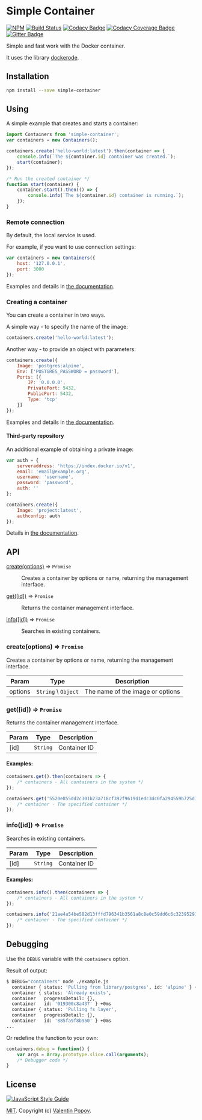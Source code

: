 # Simple Container
[![NPM](https://img.shields.io/npm/v/simple-container.svg)](https://www.npmjs.com/package/simple-container)
[![Build Status](https://travis-ci.org/valentineus/simple-container.svg?branch=master)](https://travis-ci.org/valentineus/simple-container)
[![Codacy Badge](https://api.codacy.com/project/badge/Grade/286921416577421c98e5f77ce400926c)](https://www.codacy.com/app/valentineus/simple-container)
[![Codacy Coverage Badge](https://api.codacy.com/project/badge/Coverage/286921416577421c98e5f77ce400926c)](https://www.codacy.com/app/valentineus/simple-container/files)
[![Gitter Badge](https://badges.gitter.im/Join%20Chat.svg)](https://gitter.im/valentineus/simple-container)

Simple and fast work with the Docker container.

It uses the library
[dockerode](https://github.com/apocas/dockerode).

## Installation
```bash
npm install --save simple-container
```

## Using
A simple example that creates and starts a container:
```JavaScript
import Containers from 'simple-container';
var containers = new Containers();

containers.create('hello-world:latest').then(container => {
    console.info(`The ${container.id} container was created.`);
    start(container);
});

/* Run the created container */
function start(container) {
    container.start().then(() => {
        console.info(`The ${container.id} container is running.`);
    });
}
```

### Remote connection
By default, the local service is used.

For example, if you want to use connection settings:
```JavaScript
var containers = new Containers({
    host: '127.0.0.1',
    port: 3000
});
```

Examples and details in
[the documentation](https://github.com/apocas/dockerode#getting-started).

### Creating a container
You can create a container in two ways.

A simple way - to specify the name of the image:
```JavaScript
containers.create('hello-world:latest');
```

Another way - to provide an object with parameters:
```JavaScript
containers.create({
    Image: 'postgres:alpine',
    Env: ['POSTGRES_PASSWORD = password'],
    Ports: [{
        IP: '0.0.0.0',
        PrivatePort: 5432,
        PublicPort: 5432,
        Type: 'tcp'
    }]
});
```

Examples and details in
[the documentation](https://github.com/apocas/dockerode#manipulating-a-container).

#### Third-party repository

An additional example of obtaining a private image:
```JavaScript
var auth = {
    serveraddress: 'https://index.docker.io/v1',
    email: 'email@example.org',
    username: 'username',
    password: 'password',
    auth: ''
};

containers.create({
    Image: 'project:latest',
    authconfig: auth
});
```

Details in
[the documentation](https://github.com/apocas/dockerode#pull-from-private-repos).

## API
<dl>
    <dt>
        <a href="#create">create(options)</a> ⇒ <code>Promise</code>
    </dt>
    <dd>
        <p>Creates a container by options or name, returning the management interface.</p>
    </dd>
    <dt>
        <a href="#get">get([id])</a> ⇒ <code>Promise</code>
    </dt>
    <dd>
        <p>Returns the container management interface.</p>
    </dd>
    <dt>
        <a href="#info">info([id])</a> ⇒ <code>Promise</code>
    </dt>
    <dd>
        <p>Searches in existing containers.</p>
    </dd>
</dl>

<a name="create"></a>

### create(options) ⇒ <code>Promise</code>
Creates a container by options or name, returning the management interface.

| Param | Type | Description |
| --- | --- | --- |
| options | <code>String</code> \ <code>Object</code> | The name of the image or options |

<a name="get"></a>

### get([id]) ⇒ <code>Promise</code>
Returns the container management interface.

| Param | Type | Description |
| --- | --- | --- |
| [id] | <code>String</code> | Container ID |

#### Examples:
```JavaScript
containers.get().then(containers => {
    /* containers - All containers in the system */
});

containers.get('5520e855dd2c301b23a718cf392f9619d1edc3dc0fa294559b725d7588ca807f').then(container => {
    /* container - The specified container */
});
```

<a name="info"></a>

### info([id]) ⇒ <code>Promise</code>
Searches in existing containers.

| Param | Type | Description |
| --- | --- | --- |
| [id] | <code>String</code> | Container ID |

#### Examples:
```JavaScript
containers.info().then(containers => {
    /* containers - All containers in the system */
});

containers.info('21ae4a54be582d13fffd796341b3561a8c8e0c59dd6c6c3239529188e2b3321d').then(container => {
    /* container - The specified container */
});
```

## Debugging
Use the `DEBUG` variable with the `containers` option.

Result of output:
```bash
$ DEBUG="containers" node ./example.js
  container { status: 'Pulling from library/postgres', id: 'alpine' } +0ms
  container { status: 'Already exists',
  container   progressDetail: {},
  container   id: '019300c8a437' } +0ms
  container { status: 'Pulling fs layer',
  container   progressDetail: {},
  container   id: '885fa9f8b950' } +0ms
...
```

Or redefine the function to your own:
```JavaScript
containers.debug = function() {
    var args = Array.prototype.slice.call(arguments);
    /* Debugger code */
}
```

## License
[![JavaScript Style Guide](https://cdn.rawgit.com/feross/standard/master/badge.svg)](https://github.com/eslint/eslint)

[MIT](LICENSE.md).
Copyright (c)
[Valentin Popov](mailto:info@valentineus.link).